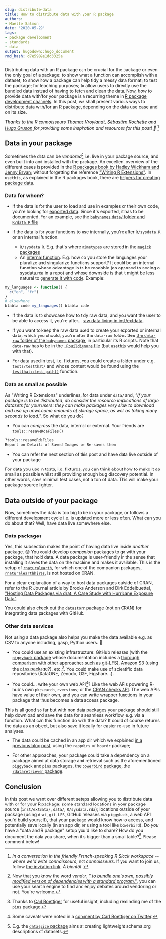 ```yaml
---
slug: distribute-data
title: How to distribute data with your R package
authors: 
- Maëlle Salmon
date: '2020-05-29'
tags:
- package development
- standards
- data
output: hugodown::hugo_document
rmd_hash: d7e5989e1dd3325a
---
```


Distributing data with an R package can be crucial for the package or even the only goal of a package: to show what a function can accomplish with a dataset; to show how a package can help tidy a messy data format; to test the package; for teaching purposes; to allow users to directly use the bundled data instead of having to fetch and clean the data.
Now, *how* to provide data with/for your package is a recurring theme in [R package development channels](/2019/04/11/r-package-devel/).
In this post, we shall present various ways to distribute data with/for an R package, depending on the data use case and on its size.

*Thanks to the R connoisseurs [Thomas Vroylandt](https://tvroylandt.netlify.app/), [Sébastien Rochette](https://statnmap.com/) and [Hugo Gruson](https://www.normalesup.org/~hgruson/) for providing some inspiration and resources for this post! :pray:* [^1]

[^1]: *In a conversation in the friendly French-speaking R Slack workspace -- where we'd write connaisseurs*, not *connoisseurs*.
    If you want to join us, follow [the invitation link](https://github.com/frrrenchies/frrrenchies#cat-chat-et-discussions-instantan%C3%A9es-cat).
    *À bientôt !*

## Data in your package

Sometimes the data can be *vendored*[^2] i.e. live in your package source, and even built into and installed with the package.
An excellent overview of the different cases is provided in the [R packages book by Hadley Wickham and Jenny Bryan](https://r-pkgs.org/data.html); without forgetting the reference ["Writing R Extensions"](https://cran.r-project.org/doc/manuals/r-release/R-exts.html#Data-in-packages).
In `usethis`, as explained in the R packages book, there are [helpers for creating package data](https://usethis.r-lib.org/reference/use_data.html).

[^2]: Now that you know the word *vendor*, [*" to bundle one's own, possibly modified version of dependencies with a standard program."*](https://www.wordhippo.com/what-is/the-verb-for/vendor.html), you can use your search engine to find and enjoy debates around vendoring or not.
    You're welcome.

### Data for whom?

-   If the data is for the user to load and use in examples or their own code, you're looking for [exported data](https://r-pkgs.org/data.html#data-data).
    Since it's exported, it has to be documented.
    For an example, see the [`babynames` `data/` folder and `R/data.R` file](https://github.com/hadley/babynames/)

-   If the data is for your functions to use internally, you're after `R/sysdata.R` or an internal function.

    -   `R/sysdata.R`. E.g. that's where `mimetypes` are stored in the [`magick` packages](https://github.com/ropensci/magick/blob/c116b2b8505f491db72a139b61cd543b7a2ce873/tools/mimetypes.R)
    -   An [internal function](/2019/12/12/internal-functions/). E.g. how do you store the languages your pluralize and singularize functions support? It could be an internal function whose advantage is to be readable (as opposed to seeing a sysdata.rda in a repo) and whose downside is that it might be less natural to [generate it with code](/2020/02/10/code-generation/). Example:

``` r
my_languages <- function() {
  c("en", "fr")
}
# elsewhere
blabla code my_languages() blabla code
```

-   If the data is to showcase how to tidy raw data, and you want the user to be able to access it, you're after... [raw data living in inst/extdata](https://r-pkgs.org/data.html#data-extdata).

-   If you want to keep the raw data used to create your exported or internal data, which you should, you're after the `data-raw` folder.
    See [the `data-raw` folder of the `babynames` package](https://github.com/hadley/babynames/tree/master/data-raw), in particular its R scripts.
    Note that `data-raw` has to be in the [`.Rbuildignore` file](/2020/05/20/rbuildignore/) (but `usethis` would help you with that).

-   For data used in test, i.e. fixtures, you could create a folder under e.g. `tests/testthat/` and whose content would be found using the [`testthat::test_path()`](https://testthat.r-lib.org/reference/test_path.html) function.

### Data as small as possible

As "Writing R Extensions" underlines, for data under `data/` and, *"If your package is to be distributed, do consider the resource implications of large datasets for your users: they can make packages very slow to download and use up unwelcome amounts of storage space, as well as taking many seconds to load."*.
So what do you do?

-   You can *compress* the data, internal or external. Your friends are `tools::resaveRdaFiles()`

``` r
?tools::resaveRdaFiles
Report on Details of Saved Images or Re-saves them
```

-   You can refer the next section of this post and have data live outside of your package!

For data you use in tests, i.e. fixtures, you can think about how to make it as small as possible whilst still providing enough bug discovery potential.
In other words, save minimal test cases, not a ton of data.
This will make your package source lighter.

## Data outside of your package

Now, sometimes the data is too big to be in your package, or follows a different development cycle i.e. is updated more or less often.
What can you do about that?
Well, have data live somewhere else.

### Data packages

Yes, this subsection makes the point of having data live inside *another* package.
:expressionless: You could develop *companion* packages to go with your package, that hold data.
A data package is user-friendly in the sense that installing it saves the data on the machine and makes it available.
This is the setup of [`rnaturalearth`](https://github.com/ropensci/rnaturalearth), for which one of the companion packages, [`rnaturalearthhires`](https://github.com/ropensci/rnaturalearthhires), is not hosted on CRAN.

For a clear explanation of a way to host data packages outside of CRAN, refer to the R Journal article by Brooke Anderson and Dirk Eddelbuettel, ["Hosting Data Packages via drat: A Case Study with Hurricane Exposure Data"](https://journal.r-project.org/archive/2017/RJ-2017-026/index.html).

You could also check out the [`datastorr` package](https://docs.ropensci.org/datastorr/) (not on CRAN) for integrating data packages with GitHub.

### Other data services

Not using a data package also helps you make the data available e.g. as CSV to anyone including, gasp, Python users.
:snake:

-   You could use an existing infrastructure: GitHub releases (with the [`piggyback` package](https://docs.ropensci.org/piggyback/) whose documentation includes a [thorough comparison with other approaches such as git-LFS](https://docs.ropensci.org/piggyback/articles/alternatives.html)), Amazon S3 (using the [`pins` package](http://pins.rstudio.com/)?), etc.[^3].
    You could make use of scientific data repositories (DataONE, Zenodo, OSF, Figshare...).

-   You could... write your own web API[^4]?
    Like the web APIs powering R-hub's own `pkgsearch`, `rversions`; or the [CRAN checks API](/2019/06/10/cran-checks-api/).
    The web APIs have value of their own, and you can write wrapper functions in your package that thus becomes a data access package.

[^3]: Thanks to [Carl Boettiger](https://www.carlboettiger.info/) for useful insight, including reminding me of the `pins` package.

[^4]: Some caveats were noted in a [comment by Carl Boettiger on Twitter](https://twitter.com/cboettig/status/1266404721914306561).

This is all good so far but with non data packages your package should still help download and save the data for a seamless workflow, e.g. via a function.
What can this function do with the data?
It could of course returns the data as an object, but also save it locally for easier re-use in future analyses.

-   The data could be cached in an app dir which we explained [in a previous blog post](/2020/03/12/user-preferences/), using the `rappdirs` or `hoardr` package;

-   For other approaches, your package could take a dependency on a package aimed at data storage and retrieval such as the aforementioned `piggyback` and `pins` packages, the [`bowerbird` package](https://docs.ropensci.org/bowerbird/), the [`rdataretriever` package](https://docs.ropensci.org/rdataretriever/).

## Conclusion

In this post we went over different setups allowing you to distribute data with or for your R package: some standard locations in your package source (`inst/extdata/`, `data/`, `R/sysdata.rda`); locations outside of your package (using `drat`, `git-LFS`, GitHub releases via `piggyback`, a web API you'd build yourself), that your package would know how to access, and potentially save locally (in an app dir, or using a tool like `bowerbird`).
Do *you* have a "data and R package" setup you'd like to share?
How do you document the data you share, when it's bigger than a small table?[^5]
Please comment below!

[^5]: E.g. the [`dataspice` package](https://github.com/ropenscilabs/dataspice) aims at creating lightweight schema.org descriptions of datasets.
